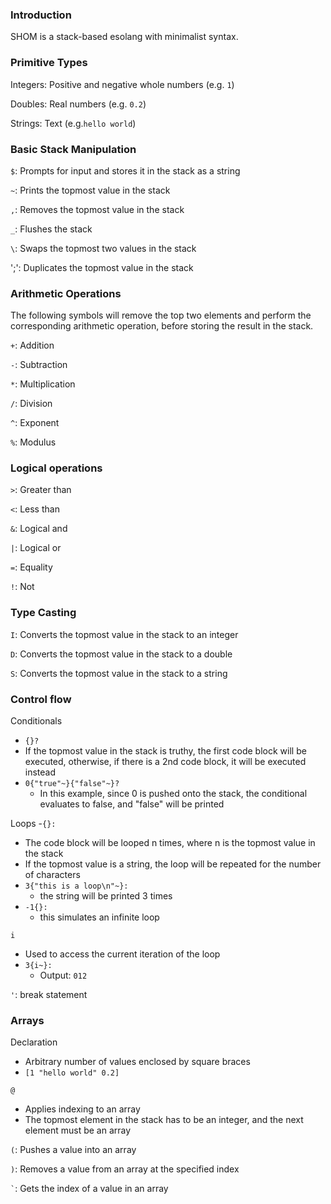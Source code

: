 ### Introduction
SHOM is a stack-based esolang with minimalist syntax.

### Primitive Types
Integers: Positive and negative whole numbers (e.g. `1`)

Doubles: Real numbers (e.g. `0.2`)

Strings: Text (e.g.`hello world`)

### Basic Stack Manipulation
`$`: Prompts for input and stores it in the stack as a string

`~`: Prints the topmost value in the stack

`,`: Removes the topmost value in the stack

`_`: Flushes the stack

`\`: Swaps the topmost two values in the stack

';': Duplicates the topmost value in the stack

### Arithmetic Operations
The following symbols will remove the top two elements and perform the corresponding arithmetic operation, before storing the result in the stack.

`+`: Addition

`-`: Subtraction

`*`: Multiplication

`/`: Division

`^`: Exponent

`%`: Modulus

### Logical operations

`>`: Greater than

`<`: Less than

`&`: Logical and

`|`: Logical or

`=`: Equality

`!`: Not

### Type Casting

`I`: Converts the topmost value in the stack to an integer

`D`: Converts the topmost value in the stack to a double

`S`: Converts the topmost value in the stack to a string

### Control flow

Conditionals
- `{}?`
- If the topmost value in the stack is truthy, the first code block will be executed, otherwise, if there is a 2nd code block, it will be executed instead
- `0{"true"~}{"false"~}?`
    - In this example, since 0 is pushed onto the stack, the conditional evaluates to false, and "false" will be printed

Loops
-`{}:`
- The code block will be looped n times, where n is the topmost value in the stack
- If the topmost value is a string, the loop will be repeated for the number of characters
- `3{"this is a loop\n"~}:`
    - the string will be printed 3 times
- `-1{}:`
    - this simulates an infinite loop

`i`
- Used to access the current iteration of the loop
- `3{i~}:`
    - Output: `012`

`'`: break statement

### Arrays

Declaration
- Arbitrary number of values enclosed by square braces
- `[1 "hello world" 0.2]`

`@`
- Applies indexing to an array
- The topmost element in the stack has to be an integer, and the next element must be an array

`(`: Pushes a value into an array

`)`: Removes a value from an array at the specified index

`` ` ``: Gets the index of a value in an array